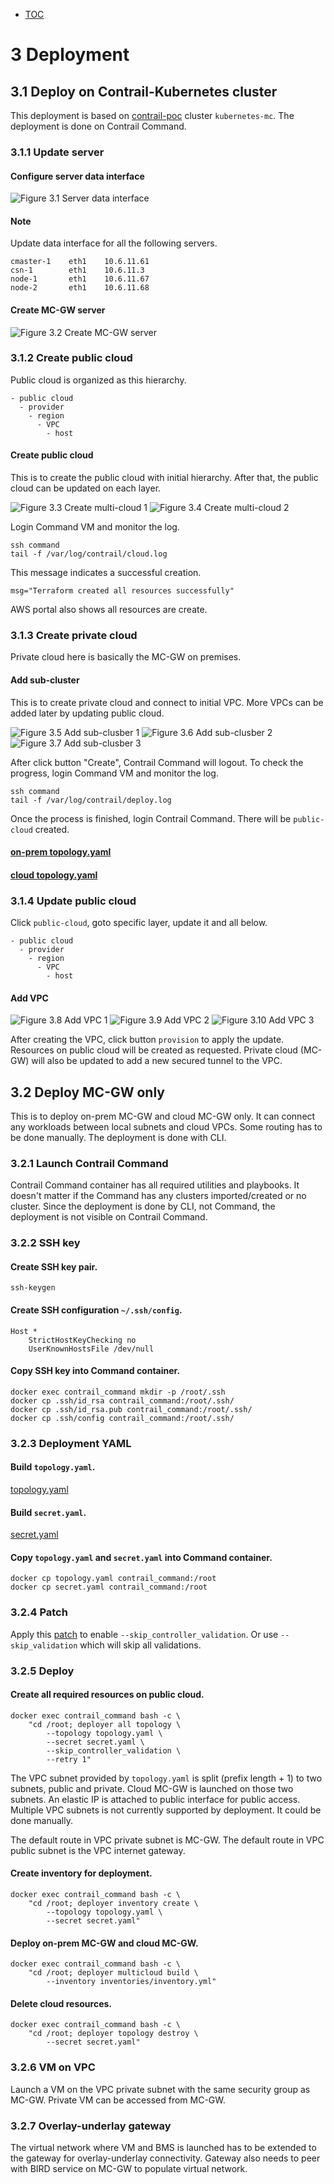 * [TOC](Multi-Cloud.md#toc)

# 3 Deployment

## 3.1 Deploy on Contrail-Kubernetes cluster

This deployment is based on [contrail-poc](https://github.com/tonyliu0592/contrail-poc) cluster `kubernetes-mc`. The deployment is done on Contrail Command.


### 3.1.1 Update server

#### Configure server data interface
![Figure 3.1 Server data interface](F3-1.png)

#### Note
Update data interface for all the following servers.
```
cmaster-1    eth1    10.6.11.61
csn-1        eth1    10.6.11.3
node-1       eth1    10.6.11.67
node-2       eth1    10.6.11.68
```


#### Create MC-GW server

![Figure 3.2 Create MC-GW server](F3-2.png)


### 3.1.2 Create public cloud

Public cloud is organized as this hierarchy.
```
- public cloud
  - provider
    - region
      - VPC
        - host
```


#### Create public cloud
This is to create the public cloud with initial hierarchy. After that, the public cloud can be updated on each layer.

![Figure 3.3 Create multi-cloud 1](F3-3.png)
![Figure 3.4 Create multi-cloud 2](F3-4.png)

Login Command VM and monitor the log.
```
ssh command
tail -f /var/log/contrail/cloud.log
```

This message indicates a successful creation.
```
msg="Terraform created all resources successfully"
```
AWS portal also shows all resources are create.


### 3.1.3 Create private cloud

Private cloud here is basically the MC-GW on premises.

#### Add sub-cluster
This is to create private cloud and connect to initial VPC. More VPCs can be added later by updating public cloud.

![Figure 3.5 Add sub-clusber 1](F3-5.png)
![Figure 3.6 Add sub-clusber 2](F3-6.png)
![Figure 3.7 Add sub-clusber 3](F3-7.png)

After click button "Create", Contrail Command will logout. To check the progress, login Command VM and monitor the log.
```
ssh command
tail -f /var/log/contrail/deploy.log
```

Once the process is finished, login Contrail Command. There will be `public-cloud` created.

#### [on-prem topology.yaml](A4-Deployment-YAML.md#a411-on-prem-topologyyaml)
#### [cloud topology.yaml](A4-Deployment-YAML.md#a412-cloud-topologyyaml)


### 3.1.4 Update public cloud

Click `public-cloud`, goto specific layer, update it and all below.
```
- public cloud
  - provider
    - region
      - VPC
        - host
```

#### Add VPC

![Figure 3.8 Add VPC 1](F3-8.png)
![Figure 3.9 Add VPC 2](F3-9.png)
![Figure 3.10 Add VPC 3](F3-10.png)

After creating the VPC, click button `provision` to apply the update. Resources on public cloud will be created as requested. Private cloud (MC-GW) will also be updated to add a new secured tunnel to the VPC.



## 3.2 Deploy MC-GW only

This is to deploy on-prem MC-GW and cloud MC-GW only. It can connect any workloads between local subnets and cloud VPCs. Some routing has to be done manually. The deployment is done with CLI.


### 3.2.1 Launch Contrail Command
Contrail Command container has all required utilities and playbooks. It doesn't matter if the Command has any clusters imported/created or no cluster. Since the deployment is done by CLI, not Command, the deployment is not visible on Contrail Command.


### 3.2.2 SSH key

#### Create SSH key pair.
```
ssh-keygen
```

#### Create SSH configuration `~/.ssh/config`.
```
Host *
    StrictHostKeyChecking no
    UserKnownHostsFile /dev/null
```

#### Copy SSH key into Command container.
```
docker exec contrail_command mkdir -p /root/.ssh
docker cp .ssh/id_rsa contrail_command:/root/.ssh/
docker cp .ssh/id_rsa.pub contrail_command:/root/.ssh/
docker cp .ssh/config contrail_command:/root/.ssh/
```


### 3.2.3 Deployment YAML

#### Build `topology.yaml`.
[topology.yaml](A4-Deployment-YAML.md#a421-topologyyaml)

#### Build `secret.yaml`.
[secret.yaml](A4-Deployment-YAML.md#a422-secretyaml)

#### Copy `topology.yaml` and `secret.yaml` into Command container.
```
docker cp topology.yaml contrail_command:/root
docker cp secret.yaml contrail_command:/root
```


### 3.2.4 Patch

Apply this [patch](A5-Patch.md#a5-patch) to enable `--skip_controller_validation`. Or use `--skip_validation` which will skip all validations.


### 3.2.5 Deploy

#### Create all required resources on public cloud.
```
docker exec contrail_command bash -c \
    "cd /root; deployer all topology \
        --topology topology.yaml \
        --secret secret.yaml \
        --skip_controller_validation \
        --retry 1"
```
The VPC subnet provided by `topology.yaml` is split (prefix length + 1) to two subnets, public and private. Cloud MC-GW is launched on those two subnets. An elastic IP is attached to public interface for public access. Multiple VPC subnets is not currently supported by deployment. It could be done manually.

The default route in VPC private subnet is MC-GW. The default route in VPC public subnet is the VPC internet gateway.

#### Create inventory for deployment.
```
docker exec contrail_command bash -c \
    "cd /root; deployer inventory create \
        --topology topology.yaml \
        --secret secret.yaml"
```

#### Deploy on-prem MC-GW and cloud MC-GW.
```
docker exec contrail_command bash -c \
    "cd /root; deployer multicloud build \
        --inventory inventories/inventory.yml"
```

#### Delete cloud resources.
```
docker exec contrail_command bash -c \
    "cd /root; deployer topology destroy \
        --secret secret.yaml"
```


### 3.2.6 VM on VPC

Launch a VM on the VPC private subnet with the same security group as MC-GW. Private VM can be accessed from MC-GW.


### 3.2.7 Overlay-underlay gateway

The virtual network where VM and BMS is launched has to be extended to the gateway for overlay-underlay connectivity. Gateway also needs to peer with BIRD service on MC-GW to populate virtual network.





